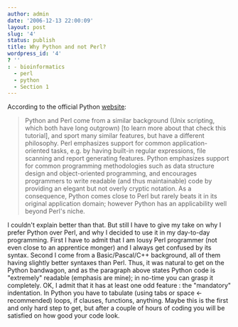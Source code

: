 ```yaml
---
author: admin
date: '2006-12-13 22:00:09'
layout: post
slug: '4'
status: publish
title: Why Python and not Perl?
wordpress_id: '4'
? ''
: - bioinformatics
  - perl
  - python
  - Section 1
---
```


According to the official Python
[website](http://www.python.org/doc/essays/comparisons.html):

> Python and Perl come from a similar background (Unix scripting, which
> both have long outgrown) [to learn more about that check this
> tutorial], and sport many similar features, but have a different
> philosophy. Perl emphasizes support for common application-oriented
> tasks, e.g. by having built-in regular expressions, file scanning and
> report generating features. Python emphasizes support for common
> programming methodologies such as data structure design and
> object-oriented programming, and encourages programmers to write
> readable (and thus maintainable) code by providing an elegant but not
> overly cryptic notation. As a consequence, Python comes close to Perl
> but rarely beats it in its original application domain; however Python
> has an applicability well beyond Perl's niche.

I couldn't explain better than that. But still I have to give my take on
why I prefer Python over Perl, and why I decided to use it in my
day-to-day programming. First I have to admit that I am lousy Perl
programmer (not even close to an apprentice monger) and I always get
confused by its syntax. Second I come from a Basic/Pascal/C++
background, all of them having slightly better syntaxes than Perl. Thus,
it was natural to get on the Python bandwagon, and as the paragraph
above states Python code is "extremely" readable (emphasis are mine); in
no-time you can grasp it completely. OK, I admit that it has at least
one odd feature : the "mandatory" indentation. In Python you have to
tabulate (using tabs or space <- recommended) loops, if clauses,
functions, anything. Maybe this is the first and only hard step to get,
but after a couple of hours of coding you will be satisfied on how good
your code look.
